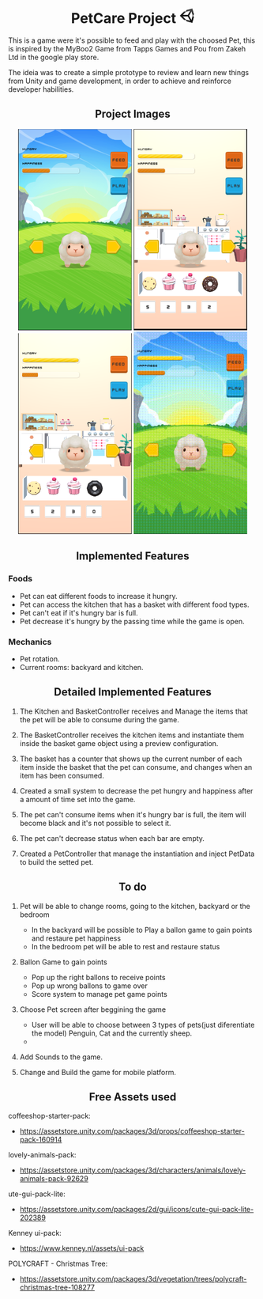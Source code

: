 <h1 align="center">PetCare Project <img src="PetCare/Assets/ProjectImagesVideos/UnityImage.jfif" width="30"> </h1>  

This is a game were it's possible to feed and play with the choosed Pet, this is inspired by the MyBoo2 Game from Tapps Games and Pou from Zakeh Ltd in the google play store.

The ideia was to create a simple prototype to review and learn new things from Unity and game development, in order to achieve and reinforce developer habilities.

<h2 align="center">Project Images </h2>

<p align="center">
  <img src="PetCare/Assets/ProjectImagesVideos/Backyard.PNG" width="230">  
  <img src="PetCare/Assets/ProjectImagesVideos/Kitchen.PNG" width="230">
  <img src="PetCare/Assets/ProjectImagesVideos/FullHungry.PNG" width="230">
  <img src="PetCare/Assets/ProjectImagesVideos/PetRotationGif.gif" width="230"/>
</p>
 
<h2 align="center">Implemented Features</h2> 

### Foods
* Pet can eat different foods to increase it hungry.
* Pet can access the kitchen that has a basket with different food types.
* Pet can't eat if it's hungry bar is full.
* Pet decrease it's hungry by the passing time while the game is open.

### Mechanics
* Pet rotation.
* Current rooms: backyard and kitchen.

<h2 align="center">Detailed Implemented Features</h2> 

1. The Kitchen and BasketController receives and Manage the items that the pet will be able to consume during the game.

2. The BasketController receives the kitchen items and instantiate them inside the basket game object using a preview configuration.

3. The basket has a counter that shows up the current number of each item inside the basket that the pet can consume, and changes when an item has been consumed.

4. Created a small system to decrease the pet hungry and happiness after a amount of time set into the game.

5. The pet can't consume items when it's hungry bar is full, the item will become black and it's not possible to select it.

6. The pet can't decrease status when each bar are empty.

7. Created a PetController that manage the instantiation and inject PetData to build the setted pet.

<h2 align="center">To do</h2> 

1. Pet will be able to change rooms, going to the kitchen, backyard or the bedroom
    * In the backyard will be possible to Play a ballon game to gain points and restaure pet happiness
    * In the bedroom pet will be able to rest and restaure status

2. Ballon Game to gain points
    * Pop up the right ballons to receive points
    * Pop up wrong ballons to game over
    * Score system to manage pet game points

3. Choose Pet screen after beggining the game
    * User will be able to choose between 3 types of pets(just diferentiate the model) Penguin, Cat and the currently sheep.
    *
4. Add Sounds to the game.

5. Change and Build the game for mobile platform.

<h2 align="center">Free Assets used</h2> 

coffeeshop-starter-pack: 
* https://assetstore.unity.com/packages/3d/props/coffeeshop-starter-pack-160914

lovely-animals-pack: 
* https://assetstore.unity.com/packages/3d/characters/animals/lovely-animals-pack-92629

ute-gui-pack-lite: 
* https://assetstore.unity.com/packages/2d/gui/icons/cute-gui-pack-lite-202389

Kenney ui-pack: 
* https://www.kenney.nl/assets/ui-pack

POLYCRAFT - Christmas Tree:
* https://assetstore.unity.com/packages/3d/vegetation/trees/polycraft-christmas-tree-108277

